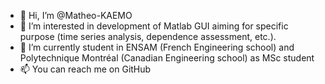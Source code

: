 - 👋 Hi, I’m @Matheo-KAEMO
- 👀 I’m interested in development of Matlab GUI aiming for specific purpose (time series analysis, dependence assessment, etc.).
- 🌱 I’m currently student in ENSAM (French Engineering school) and Polytechnique Montréal (Canadian Engineering school) as MSc student
- 📫 You can reach me on GitHub 

<!---
Matheo-KAEMO/Matheo-KAEMO is a ✨ special ✨ repository because its `README.md` (this file) appears on your GitHub profile.
You can click the Preview link to take a look at your changes.
--->

